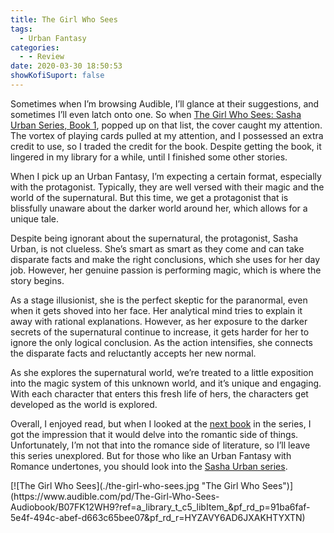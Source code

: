 ```yaml
---
title: The Girl Who Sees
tags:
  - Urban Fantasy
categories:
  - - Review
date: 2020-03-30 18:50:53
showKofiSuport: false
---
```


Sometimes when I’m browsing Audible, I’ll glance at their suggestions, and sometimes I’ll even latch onto one. So when [The Girl Who Sees: Sasha Urban Series, Book 1](https://www.audible.com/pd/The-Girl-Who-Sees-Audiobook/B07FK12WH9?ref=a_library_t_c5_libItem_&pf_rd_p=91ba6faf-5e4f-494c-abef-d663c65bee07&pf_rd_r=HYZAVY6AD6JXAKHTYXTN), popped up on that list, the cover caught my attention. The vortex of playing cards pulled at my attention, and I possessed an extra credit to use, so I traded the credit for the book. Despite getting the book, it lingered in my library for a while, until I finished some other stories.

When I pick up an Urban Fantasy, I’m expecting a certain format, especially with the protagonist. Typically, they are well versed with their magic and the world of the supernatural. But this time, we get a protagonist that is blissfully unaware about the darker world around her, which allows for a unique tale.<!-- more -->

Despite being ignorant about the supernatural, the protagonist, Sasha Urban, is not clueless. She’s smart as smart as they come and can take disparate facts and make the right conclusions, which she uses for her day job. However, her genuine passion is performing magic, which is where the story begins.

As a stage illusionist, she is the perfect skeptic for the paranormal, even when it gets shoved into her face. Her analytical mind tries to explain it away with rational explanations. However, as her exposure to the darker secrets of the supernatural continue to increase, it gets harder for her to ignore the only logical conclusion. As the action intensifies, she connects the disparate facts and reluctantly accepts her new normal.

As she explores the supernatural world, we’re treated to a little exposition into the magic system of this unknown world, and it’s unique and engaging. With each character that enters this fresh life of hers, the characters get developed as the world is explored.

Overall, I enjoyed read, but when I looked at the [next book](https://www.audible.com/pd/Misfortune-Teller-Audiobook/B07G4KH2Y9?ref=a_series_Sa_c5_lProduct_1_2&pf_rd_p=284b47b1-a5db-4711-9667-612f2ac7458e&pf_rd_r=DJGW0X0BP69WTDQ3ZR5N) in the series, I got the impression that it would delve into the romantic side of things. Unfortunately, I’m not that into the romance side of literature, so I’ll leave this series unexplored. But for those who like an Urban Fantasy with Romance undertones, you should look into the [Sasha Urban series](https://www.audible.com/series/Sasha-Urban-Series-Audiobooks/B07FKNFMTC?ref=a_pd_The-Gi_c1_series_1&pf_rd_p=52918805-f7fc-40f4-a76b-cf1c79f7d10a&pf_rd_r=KHSK7B4DK26Y3C7HAS6C).

<div class="center">[![The Girl Who Sees](./the-girl-who-sees.jpg "The Girl Who Sees")](https://www.audible.com/pd/The-Girl-Who-Sees-Audiobook/B07FK12WH9?ref=a_library_t_c5_libItem_&pf_rd_p=91ba6faf-5e4f-494c-abef-d663c65bee07&pf_rd_r=HYZAVY6AD6JXAKHTYXTN)</div>
